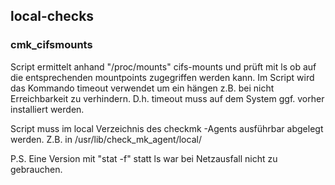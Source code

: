 ## local-checks

### cmk_cifsmounts

Script ermittelt anhand "/proc/mounts" cifs-mounts und prüft mit ls ob auf die entsprechenden mountpoints zugegriffen werden kann.
Im Script wird das Kommando timeout verwendet um ein hängen z.B. bei nicht Erreichbarkeit zu verhindern.
D.h. timeout muss auf dem System ggf. vorher installiert werden.

Script muss im local Verzeichnis des checkmk -Agents ausführbar abgelegt werden.
Z.B. in /usr/lib/check_mk_agent/local/

P.S. Eine Version mit "stat -f" statt ls war bei Netzausfall nicht zu gebrauchen.
